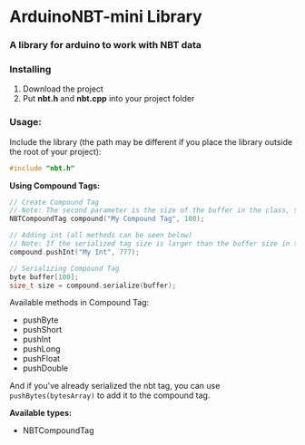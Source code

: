 # ArduinoNBT-mini Library
### A library for arduino to work with NBT data

### Installing
1) Download the project
2) Put **nbt.h** and **nbt.cpp** into your project folder

### Usage:

Include the library (the path may be different if you place the library outside the root of your project):
```cpp
#include "nbt.h"
```

**Using Compound Tags:**
```cpp
// Create Compound Tag
// Note: The second parameter is the size of the buffer in the class, so it must be specified in bytes.
NBTCompoundTag compound("My Compound Tag", 100);

// Adding int (all methods can be seen below)
// Note: If the serialized tag size is larger than the buffer size in the class (which you specified earlier), the value will not be added, without any warning
compound.pushInt("My Int", 777);

// Serializing Compound Tag
byte buffer[100];
size_t size = compound.serialize(buffer);
```
Available methods in Compound Tag:
- pushByte
- pushShort
- pushInt
- pushLong
- pushFloat
- pushDouble

And if you've already serialized the nbt tag, you can use `pushBytes(bytesArray)` to add it to the compound tag.

**Available types:**
- NBTCompoundTag
